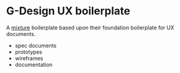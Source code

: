 # G-Design UX boilerplate

A [mixture](http://mixture.io/) boilerplate based upon their foundation boilerplate
for UX documents.

- spec documents
- prototypes
- wireframes
- documentation